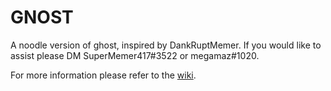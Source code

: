# GNOST
A noodle version of ghost, inspired by DankRuptMemer.
If you would like to assist please DM SuperMemer417#3522 or megamaz#1020.

For more information please refer to the [wiki](https://github.com/megamaz/GNOST/wiki).

